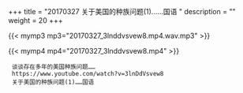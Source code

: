 +++
title = "20170327  关于美国的种族问题(1)……国语 "
description = ""
weight = 20
+++

{{< mymp3 mp3="20170327_3lnddvsvew8.mp4.wav.mp3" >}}

{{< mymp4 mp4="20170327_3lnddvsvew8.mp4" >}}

     谈谈存在多年的美国种族问题…… 
     https://www.youtube.com/watch?v=3lnDdVsvew8 
     关于美国的种族问题(1)……国语 
